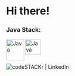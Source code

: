 <h1> Hi there! </h1>



### Java Stack:


<img  align="left"  alt="Java"  width="48px" height="56px"  src="https://symbols.getvecta.com/stencil_85/10_java-icon.e6c5a2a97a.png" />

<img  align="left"  alt="Java"  width="42px" height="42px"  src="https://cdn.freebiesupply.com/logos/large/2x/spring-3-logo-png-transparent.png" />


<br />
<br />
<br />


[<img align="left" alt="codeSTACKr | LinkedIn" src="https://camo.githubusercontent.com/6a4148c3544b19f1bd501658fb7dc59cbcf651c4/68747470733a2f2f696d672e736869656c64732e696f2f62616467652f2d4c696e6b6564496e2d626c75653f7374796c653d666c61742d737175617265266c6f676f3d4c696e6b6564696e266c6f676f436f6c6f723d7768697465266c696e6b3d68747470733a2f2f7777772e6c696e6b6564696e2e636f6d2f696e2f72616661656c6673696c7661312f" />][linkedin]

[linkedin]:  https://www.linkedin.com/in/leonardo-jacobina-mesquita-824646152/
